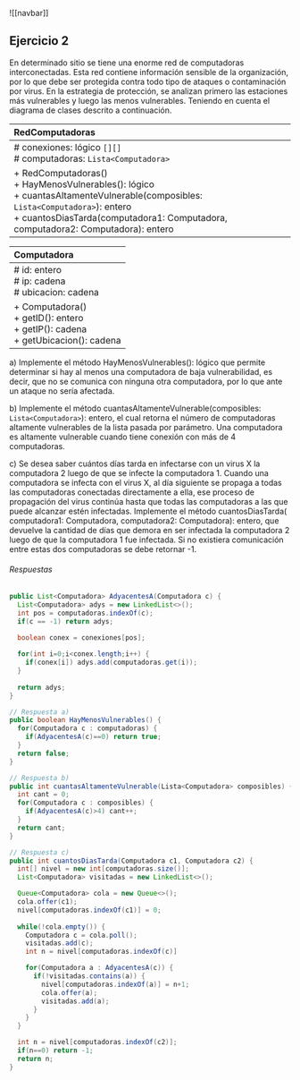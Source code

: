 ![[navbar]]
## Ejercicio 2
En determinado sitio se tiene una enorme red de computadoras interconectadas. Esta red contiene información sensible de la organización, por lo que debe ser protegida contra todo tipo de ataques o contaminación por virus. En la estrategia de protección, se analizan primero las estaciones más vulnerables y luego las menos vulnerables. Teniendo en cuenta el diagrama de clases descrito a continuación.

| RedComputadoras                                                                                                                                                                                                           |
| :------------------------------------------------------------------------------------------------------------------------------------------------------------------------------------------------------------------------ |
| # conexiones: lógico `[][]`<br># computadoras: `Lista<Computadora>`                                                                                                                                                       |
| + RedComputadoras()<br>+ HayMenosVulnerables(): lógico<br>+ cuantasAltamenteVulnerable(composibles: <br>`Lista<Computadora>`): entero<br>+ cuantosDiasTarda(computadora1: Computadora, computadora2: Computadora): entero |

| Computadora                                                                           |
| :------------------------------------------------------------------------------------ |
| # id: entero<br># ip: cadena<br># ubicacion: cadena                                   |
| + Computadora()<br>+ getID(): entero<br>+ getIP(): cadena<br>+ getUbicacion(): cadena |
a) Implemente el método HayMenosVulnerables(): lógico que permite determinar si hay al menos una computadora de baja vulnerabilidad, es decir, que no se comunica con ninguna otra computadora, por lo que ante un ataque no sería afectada.

b) Implemente el método cuantasAltamenteVulnerable(composibles: `Lista<Computadora>`): entero, el cual retorna el número de computadoras altamente vulnerables de la lista pasada por parámetro. Una computadora es altamente vulnerable cuando tiene conexión con más de 4 computadoras.

c) Se desea saber cuántos días tarda en infectarse con un virus X la computadora 2 luego de que se infecte la computadora 1. Cuando una computadora se infecta con el virus X, al día siguiente se propaga a todas las computadoras conectadas directamente a ella, ese proceso de propagación del virus continúa hasta que todas las computadoras a las que puede alcanzar estén infectadas. Implemente el método cuantosDiasTarda( computadora1: Computadora, computadora2: Computadora): entero, que devuelve la cantidad de días que demora en ser infectada la computadora 2 luego de que la computadora 1 fue infectada. Si no existiera comunicación entre estas dos computadoras se debe retornar -1.


###### Respuestas
```java
public List<Computadora> AdyacentesA(Computadora c) {
  List<Computadora> adys = new LinkedList<>();
  int pos = computadoras.indexOf(c);
  if(c == -1) return adys;
  
  boolean conex = conexiones[pos];

  for(int i=0;i<conex.length;i++) {
    if(conex[i]) adys.add(computadoras.get(i));
  }
  
  return adys;
}
```

```java
// Respuesta a)
public boolean HayMenosVulnerables() {
  for(Computadora c : computadoras) {
    if(AdyacentesA(c)==0) return true;
  }
  return false;
}
```

```java
// Respuesta b)
public int cuantasAltamenteVulnerable(Lista<Computadora> composibles) {
  int cant = 0;
  for(Computadora c : composibles) {
    if(AdyacentesA(c)>4) cant++;
  }
  return cant;
}
```

```java
// Respuesta c)
public int cuantosDiasTarda(Computadora c1, Computadora c2) {
  int[] nivel = new int[computadoras.size()];
  List<Computadora> visitadas = new LinkedList<>();

  Queue<Computadora> cola = new Queue<>();
  cola.offer(c1);
  nivel[computadoras.indexOf(c1)] = 0;
  
  while(!cola.empty()) {
    Computadora c = cola.poll();
    visitadas.add(c);
    int n = nivel[computadoras.indexOf(c)]

    for(Computadora a : AdyacentesA(c)) {
      if(!visitadas.contains(a)) {
        nivel[computadoras.indexOf(a)] = n+1;
        cola.offer(a);
        visitadas.add(a);
      }
    }
  }

  int n = nivel[computadoras.indexOf(c2)];
  if(n==0) return -1;
  return n;
}

```

